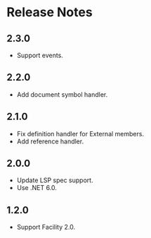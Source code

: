 # Release Notes

## 2.3.0

* Support events.

## 2.2.0

* Add document symbol handler.

## 2.1.0

* Fix definition handler for External members.
* Add reference handler.

## 2.0.0

* Update LSP spec support.
* Use .NET 6.0.

## 1.2.0

* Support Facility 2.0.


